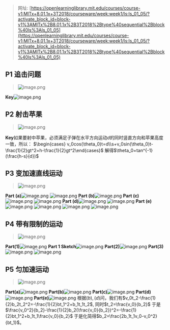 > 网址: [https://openlearninglibrary.mit.edu/courses/course-v1:MITx+8.01.1x+3T2018/courseware/week:week1/ls:ls_01_05/?activate_block_id=block-v1%3AMITx%2B8.01.1x%2B3T2018%2Btype%40sequential%2Bblock%40ls%3Als_01_05](https://openlearninglibrary.mit.edu/courses/course-v1:MITx+8.01.1x+3T2018/courseware/week:week1/ls:ls_01_05/?activate_block_id=block-v1%3AMITx%2B8.01.1x%2B3T2018%2Btype%40sequential%2Bblock%40ls%3Als_01_05)


## P1 追击问题
> ![image.png](./Worked_Examples.assets/20230302_2324282188.png)

**Key**![image.png](./Worked_Examples.assets/20230302_2324285145.png)


## P2 射击苹果
> ![image.png](./Worked_Examples.assets/20230302_2324281284.png)

**Key**如果要射中苹果，必须满足子弹在水平方向运动$d$的同时竖直方向和苹果高度一致，所以：
$\begin{cases}   v_0cos(\theta_0)t=d\\s+v_0sin(\theta_0)t-\frac{1}{2}gt^2=h-\frac{1}{2}gt^2\end{cases}$
解得$\theta_0=tan^{-1}(\frac{h-s}{d})$


## P3 变加速直线运动
> ![image.png](./Worked_Examples.assets/20230302_2324288380.png)

**Part (a)**![image.png](./Worked_Examples.assets/20230302_2324282584.png)
![image.png](./Worked_Examples.assets/20230302_2324291427.png)
**Part (b)**![image.png](./Worked_Examples.assets/20230302_2324294480.png)
**Part (c)**![image.png](./Worked_Examples.assets/20230302_2324298221.png)
![image.png](./Worked_Examples.assets/20230302_2324291154.png)
**Part (d)**![image.png](./Worked_Examples.assets/20230302_2324293585.png)
![image.png](./Worked_Examples.assets/20230302_2324306499.png)
**Part (e)**![image.png](./Worked_Examples.assets/20230302_2324302248.png)
![image.png](./Worked_Examples.assets/20230302_2324302262.png)
![image.png](./Worked_Examples.assets/20230302_2324308515.png)
![image.png](./Worked_Examples.assets/20230302_2324306535.png)

## P4 带有限制的运动
> ![image.png](./Worked_Examples.assets/20230302_2324314344.png)

**Part(1)**![image.png](./Worked_Examples.assets/20230302_2324317536.png)
**Part 1 Sketch**![image.png](./Worked_Examples.assets/20230302_2324314307.png)
**Part(2)**![image.png](./Worked_Examples.assets/20230302_2324314986.png)
**Part(3)**![image.png](./Worked_Examples.assets/20230302_2324319718.png)
![image.png](./Worked_Examples.assets/20230302_2324317406.png)

## P5 匀加速运动
> ![image.png](./Worked_Examples.assets/20230302_2324327149.png)

**Part(a)**![image.png](./Worked_Examples.assets/20230302_2324324510.png)
**Part(b)**![image.png](./Worked_Examples.assets/20230302_2324328789.png)
**Part(c)**![image.png](./Worked_Examples.assets/20230302_2324328181.png)
**Part(d)**![image.png](./Worked_Examples.assets/20230302_2324329692.png)
**Part(e)**![image.png](./Worked_Examples.assets/20230302_2324336578.png)
根据$(b),(d)$问，我们有$v_0t_2-\frac{1}{2}b_2t_2^2=-\frac{1}{2}bt_1^2+b_1t_1t_2$, 同时$t_2=\frac{v_0}{b_2}$
于是$\frac{v_0^2}{b_2}-\frac{1}{2}b_2(\frac{v_0}{b_2})^2=-\frac{1}{2}bt_1^2+b_1t_1\frac{v_0}{b_2}$
于是化简得$b_2=\frac{2b_1t_1v_0-v_0^2}{bt_1}$。
